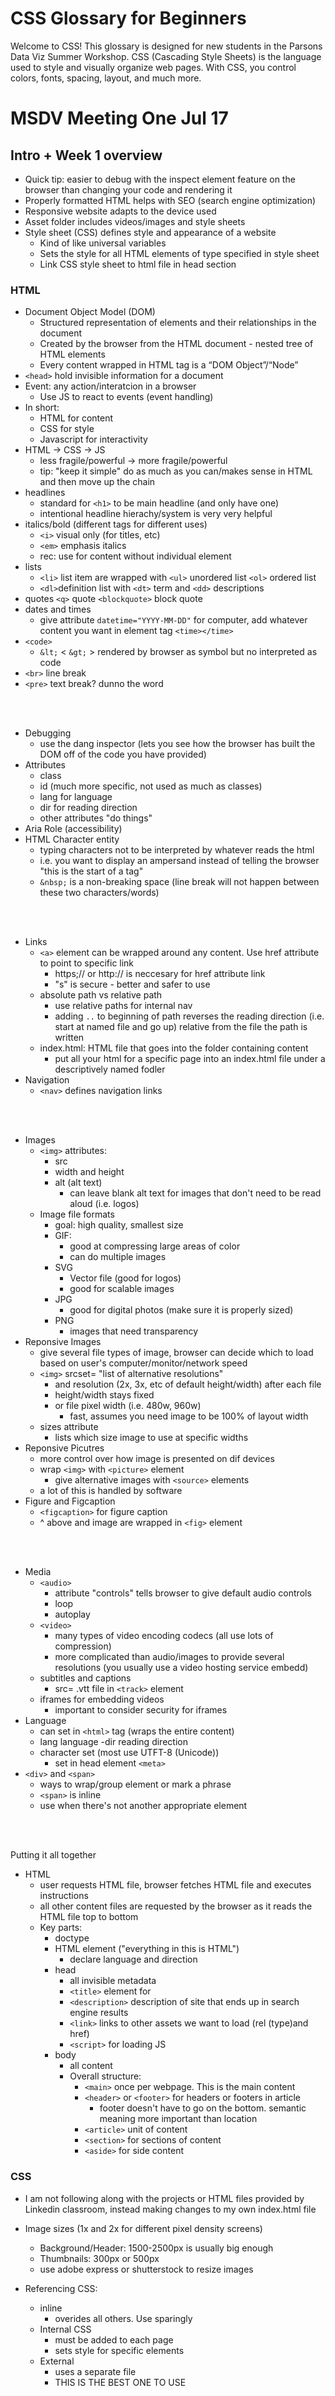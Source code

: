 # CSS Glossary for Beginners

Welcome to CSS! This glossary is designed for new students in the Parsons Data Viz Summer Workshop. CSS (Cascading Style Sheets) is the language used to style and visually organize web pages. With CSS, you control colors, fonts, spacing, layout, and much more.

# MSDV Meeting One Jul 17
## Intro + Week 1 overview
- Quick tip: easier to debug with the inspect element feature on the browser than changing your code and rendering it 
- Properly formatted HTML helps with SEO (search engine optimization)
- Responsive website adapts to the device used
- Asset folder includes videos/images and style sheets
- Style sheet (CSS) defines style and appearance of a website 
    - Kind of like universal variables
    - Sets the style for all HTML elements of type specified in style sheet
    - Link CSS style sheet to html file in head section
### HTML
- Document Object Model (DOM)
    - Structured representation of elements and their relationships in the document
    - Created by the browser from the HTML document - nested tree of HTML elements
    - Every content wrapped in HTML tag is a “DOM Object”/“Node”
- `<head>` hold invisible information for a document
- Event: any action/interatcion in a browser
    - Use JS to react to events (event handling)
- In short:
    - HTML for content
    - CSS for style
    - Javascript for interactivity
- HTML -> CSS -> JS
    - less fragile/powerful -> more fragile/powerful
    - tip: "keep it simple" do as much as you can/makes sense in HTML and then move up the chain
- headlines
    - standard for `<h1>` to be main headline (and only have one)
    - intentional headline hierachy/system is very very helpful
- italics/bold (different tags for different uses)
    - `<i>` visual only (for titles, etc)
    - `<em>` emphasis italics
    - rec: use for content without individual element
- lists
    - `<li>` list item are wrapped with `<ul>` unordered list `<ol>` ordered list 
    - `<dl>`definition list with `<dt>` term and `<dd>` descriptions
- quotes `<q>` quote `<blockquote>` block quote
- dates and times
    - give attribute `datetime="YYYY-MM-DD"` for computer, add whatever content you want in element tag `<time></time>`
- `<code>`
    - `&lt;` < `&gt;` > rendered by browser as symbol but no interpreted as code
- `<br>` line break
- `<pre>` text break? dunno the word

<br></br>

- Debugging
    - use the dang inspector (lets you see how the browser has built the DOM off of the code you have provided)
- Attributes
    - class
    - id (much more specific, not used as much as classes)
    - lang for language
    - dir for reading direction
    - other attributes "do things"
- Aria Role (accessibility) 
- HTML Character entity
    - typing characters not to be interpreted by whatever reads the html
    - i.e. you want to display an ampersand instead of telling the browser "this is the start of a tag"
    - `&nbsp;` is a non-breaking space (line break will not happen between these two characters/words)

<br></br>

- Links
    - `<a>` element can be wrapped around any content. Use href attribute to point to specific link
        - https;// or http:// is neccesary for href attribute link
        - "s" is secure - better and safer to use
    - absolute path vs relative path
        - use relative paths for internal nav
        - adding `..` to beginning of path reverses the reading direction (i.e. start at named file and go up) relative from the file the path is written
    - index.html: HTML file that goes into the folder containing content
        - put all your html for a specific page into an index.html file under a descriptively named fodler 
- Navigation
    - `<nav>` defines navigation links
    
<br></br>

- Images
    - `<img>` attributes:
        - src
        - width and height
        - alt (alt text)
            - can leave blank alt text for images that don't need to be read aloud (i.e. logos)
    - Image file formats
        - goal: high quality, smallest size
        - GIF:
            - good at compressing large areas of color
            - can do multiple images
        - SVG
            - Vector file (good for logos)
            - good for scalable images
        - JPG
            - good for digital photos (make sure it is properly sized)
        - PNG
            - images that need transparency 
- Reponsive Images
    - give several file types of image, browser can decide which to load based on user's computer/monitor/network speed
    - `<img>` srcset= "list of alternative resolutions" 
        - and resolution (2x, 3x, etc of default height/width) after each file
        -   height/width stays fixed
        - or file pixel width (i.e. 480w, 960w)
            - fast, assumes you need image to be 100% of layout width
    - sizes attribute
        - lists which size image to use at specific widths
- Reponsive Picutres
    - more control over how image is presented on dif devices
    - wrap `<img>` with `<picture>` element
        - give alternative images with `<source>` elements 
    - a lot of this is handled by software
- Figure and Figcaption
    - `<figcaption>` for figure caption
    - ^ above and image are wrapped in `<fig>` element

<br></br>

- Media
    - `<audio>` 
        - attribute "controls" tells browser to give default audio controls 
        - loop
        - autoplay
    - `<video>`
        - many types of video encoding codecs (all use lots of compression)
        - more complicated than audio/images to provide several resolutions (you usually use a video hosting service embedd)
    - subtitles and captions
        - src= .vtt file  in `<track>` element
    - iframes for embedding videos 
        - important to consider security for iframes
- Language
    - can set in `<html>` tag (wraps the entire content)
    - lang language 
    -dir reading direction 
    - character set (most use UTFT-8 (Unicode))
        - set in head element `<meta>`
- `<div>` and `<span>`
    - ways to wrap/group element or mark a phrase
    - `<span>` is inline
    - use when there's not another appropriate element

<br></br>

Putting it all together
- HTML
    - user requests HTML file, browser fetches HTML file and executes instructions
    - all other content files are requested by the browser as it reads the HTML file top to bottom
    - Key parts:
        - doctype 
        - HTML element ("everything in this is HTML")
            - declare language and direction
        - head
            - all invisible metadata
            - `<title>` element for 
            - `<description>` description of site that ends up in search engine results
            - `<link>` links to other assets we want to load (rel (type)and href)
            - `<script>` for loading JS
        - body
            - all content
            - Overall structure:
                - `<main>` once per webpage. This is the main content
                - `<header>` or `<footer>` for headers or footers in article
                    - footer doesn't have to go on the bottom. semantic meaning more important than location
                - `<article>` unit of content
                - `<section>` for sections of content
                - `<aside>` for side content

### CSS

- I am not following along with the projects or HTML files provided by Linkedin classroom, instead making changes to my own index.html file
- Image sizes (1x and 2x for different pixel density screens)
    - Background/Header: 1500-2500px is usually big enough
    - Thumbnails: 300px or 500px 
    - use adobe express or shutterstock to resize images

- Referencing CSS:
    - inline 
        - overides all others. Use sparingly
    - Internal CSS
        - must be added to each page
        - sets style for specific elements
    - External
        - uses a separate file
        - THIS IS THE BEST ONE TO USE